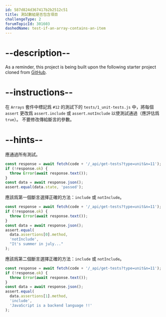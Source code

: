```yaml
---
id: 587d824d367417b2b2512c51
title: 測試數組是否包含項目
challengeType: 2
forumTopicId: 301603
dashedName: test-if-an-array-contains-an-item
---
```


# --description--

As a reminder, this project is being built upon the following starter project cloned from <a href="https://github.com/freeCodeCamp/boilerplate-mochachai/" target="_blank" rel="noopener noreferrer nofollow">GitHub</a>.

# --instructions--

在 `Arrays` 套件中標記爲 `#12` 的測試下的 `tests/1_unit-tests.js` 中，將每個 `assert` 更改爲 `assert.include` 或 `assert.notInclude` 以使測試通過（應評估爲 `true`）。 不要修改傳給斷言的參數。

# --hints--

應通過所有測試。

```js
const response = await fetch(code + '/_api/get-tests?type=unit&n=11');
if (!response.ok) {
  throw Error(await response.text());
}
const data = await response.json();
assert.equal(data.state, 'passed');
```

應該爲第一個斷言選擇正確的方法：`include` 或 `notInclude`。

```js
const response = await fetch(code + '/_api/get-tests?type=unit&n=11');
if (!response.ok) {
  throw Error(await response.text());
}
const data = await response.json();
assert.equal(
  data.assertions[0].method,
  'notInclude',
  "It's summer in july..."
);
```

應該爲第二個斷言選擇正確的方法：`include` 或 `notInclude`。

```js
const response = await fetch(code + '/_api/get-tests?type=unit&n=11');
if (!response.ok) {
  throw Error(await response.text());
}
const data = await response.json();
assert.equal(
  data.assertions[1].method,
  'include',
  'JavaScript is a backend language !!'
);
```

